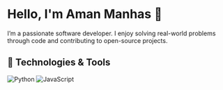 # Hello, I'm Aman Manhas 👋

I’m a passionate software developer. I enjoy solving real-world problems through code and contributing to open-source projects.

## 🔧 Technologies & Tools
![Python](https://img.shields.io/badge/Python-3776AB?style=flat&logo=python&logoColor=white)
![JavaScript](https://img.shields.io/badge/JavaScript-F7DF1E?style=flat&logo=javascript&logoColor=black)
